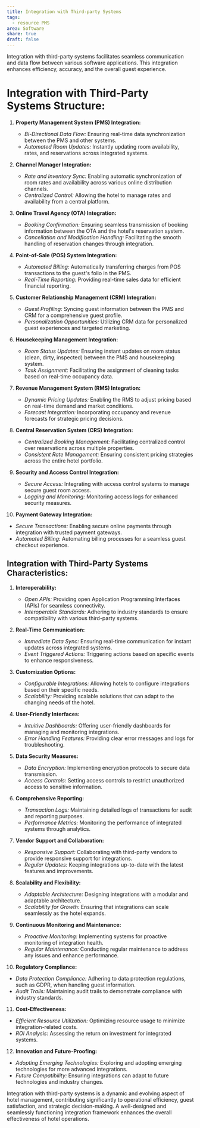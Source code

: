 ```yaml
---
title: Integration with Third-party Systems
tags:
  - resource PMS
area: Software
share: true
draft: false
---
```


Integration with third-party systems facilitates seamless communication and data flow between various software applications. This integration enhances efficiency, accuracy, and the overall guest experience. 

# Integration with Third-Party Systems Structure:

1. **Property Management System (PMS) Integration:**
   - *Bi-Directional Data Flow:* Ensuring real-time data synchronization between the PMS and other systems.
   - *Automated Room Updates:* Instantly updating room availability, rates, and reservations across integrated systems.

2. **Channel Manager Integration:**
   - *Rate and Inventory Sync:* Enabling automatic synchronization of room rates and availability across various online distribution channels.
   - *Centralized Control:* Allowing the hotel to manage rates and availability from a central platform.

3. **Online Travel Agency (OTA) Integration:**
   - *Booking Confirmation:* Ensuring seamless transmission of booking information between the OTA and the hotel's reservation system.
   - *Cancellation and Modification Handling:* Facilitating the smooth handling of reservation changes through integration.

4. **Point-of-Sale (POS) System Integration:**
   - *Automated Billing:* Automatically transferring charges from POS transactions to the guest's folio in the PMS.
   - *Real-Time Reporting:* Providing real-time sales data for efficient financial reporting.

5. **Customer Relationship Management (CRM) Integration:**
   - *Guest Profiling:* Syncing guest information between the PMS and CRM for a comprehensive guest profile.
   - *Personalization Opportunities:* Utilizing CRM data for personalized guest experiences and targeted marketing.

6. **Housekeeping Management Integration:**
   - *Room Status Updates:* Ensuring instant updates on room status (clean, dirty, inspected) between the PMS and housekeeping system.
   - *Task Assignment:* Facilitating the assignment of cleaning tasks based on real-time occupancy data.

7. **Revenue Management System (RMS) Integration:**
   - *Dynamic Pricing Updates:* Enabling the RMS to adjust pricing based on real-time demand and market conditions.
   - *Forecast Integration:* Incorporating occupancy and revenue forecasts for strategic pricing decisions.

8. **Central Reservation System (CRS) Integration:**
   - *Centralized Booking Management:* Facilitating centralized control over reservations across multiple properties.
   - *Consistent Rate Management:* Ensuring consistent pricing strategies across the entire hotel portfolio.

9. **Security and Access Control Integration:**
   - *Secure Access:* Integrating with access control systems to manage secure guest room access.
   - *Logging and Monitoring:* Monitoring access logs for enhanced security measures.

10. **Payment Gateway Integration:**
   - *Secure Transactions:* Enabling secure online payments through integration with trusted payment gateways.
   - *Automated Billing:* Automating billing processes for a seamless guest checkout experience.

## Integration with Third-Party Systems Characteristics:

1. **Interoperability:**
   - *Open APIs:* Providing open Application Programming Interfaces (APIs) for seamless connectivity.
   - *Interoperable Standards:* Adhering to industry standards to ensure compatibility with various third-party systems.

2. **Real-Time Communication:**
   - *Immediate Data Sync:* Ensuring real-time communication for instant updates across integrated systems.
   - *Event Triggered Actions:* Triggering actions based on specific events to enhance responsiveness.

3. **Customization Options:**
   - *Configurable Integrations:* Allowing hotels to configure integrations based on their specific needs.
   - *Scalability:* Providing scalable solutions that can adapt to the changing needs of the hotel.

4. **User-Friendly Interfaces:**
   - *Intuitive Dashboards:* Offering user-friendly dashboards for managing and monitoring integrations.
   - *Error Handling Features:* Providing clear error messages and logs for troubleshooting.

5. **Data Security Measures:**
   - *Data Encryption:* Implementing encryption protocols to secure data transmission.
   - *Access Controls:* Setting access controls to restrict unauthorized access to sensitive information.

6. **Comprehensive Reporting:**
   - *Transaction Logs:* Maintaining detailed logs of transactions for audit and reporting purposes.
   - *Performance Metrics:* Monitoring the performance of integrated systems through analytics.

7. **Vendor Support and Collaboration:**
   - *Responsive Support:* Collaborating with third-party vendors to provide responsive support for integrations.
   - *Regular Updates:* Keeping integrations up-to-date with the latest features and improvements.

8. **Scalability and Flexibility:**
   - *Adaptable Architecture:* Designing integrations with a modular and adaptable architecture.
   - *Scalability for Growth:* Ensuring that integrations can scale seamlessly as the hotel expands.

9. **Continuous Monitoring and Maintenance:**
   - *Proactive Monitoring:* Implementing systems for proactive monitoring of integration health.
   - *Regular Maintenance:* Conducting regular maintenance to address any issues and enhance performance.

10. **Regulatory Compliance:**
   - *Data Protection Compliance:* Adhering to data protection regulations, such as GDPR, when handling guest information.
   - *Audit Trails:* Maintaining audit trails to demonstrate compliance with industry standards.

11. **Cost-Effectiveness:**
   - *Efficient Resource Utilization:* Optimizing resource usage to minimize integration-related costs.
   - *ROI Analysis:* Assessing the return on investment for integrated systems.

12. **Innovation and Future-Proofing:**
   - *Adopting Emerging Technologies:* Exploring and adopting emerging technologies for more advanced integrations.
   - *Future Compatibility:* Ensuring integrations can adapt to future technologies and industry changes.

Integration with third-party systems is a dynamic and evolving aspect of hotel management, contributing significantly to operational efficiency, guest satisfaction, and strategic decision-making. A well-designed and seamlessly functioning integration framework enhances the overall effectiveness of hotel operations.